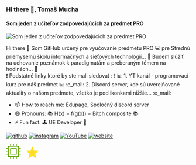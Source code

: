 ### Hi there 👋, Tomaš Mucha
#### Som jeden z učiteľov zodpovedajúcich za predmet PRO 
![Som jeden z učiteľov zodpovedajúcich za predmet PRO ](https://www.spsknm.sk/ssknm/sites/default/files/slideshow/1.jpg)

Hi there 👋  Som GitHub určený pre vyučovanie predmetu PRO :computer: pre Strednú priemyselnú školu informačných a sieťových technológií... 
:scroll: Budem slúžiť na uchovanie poznámok k paradigmatám a preberaným témem na hodinách... :scroll:  
:exclamation: Podstatné linky ktoré by ste mali sledovať : :exclamation: 
:bar_chart: 1. YT kanál - programovací kurz pre náš predmet :bar_chart: 
:e_mail: 2. Discord server, kde sú uverejňované aktuality o našom predmete, všetko je pod ikonkami nižšie... :e_mail: 



- 📫 How to reach me: Edupage, Spoločný discord server 
- 😄 Pronouns: 📚 H(x)  = f(g(x)) = Bitch composite 📚 
- ⚡ Fun fact: 🕹️ UE Developer 🔮 


[<img src='https://cdn.jsdelivr.net/npm/simple-icons@3.0.1/icons/github.svg' alt='github' height='40'>](https://github.com/SPSITKNM)  [<img src='https://cdn.jsdelivr.net/npm/simple-icons@3.0.1/icons/instagram.svg' alt='instagram' height='40'>](https://www.instagram.com/https://discord.gg/eSQDsna4d7/)  [<img src='https://cdn.jsdelivr.net/npm/simple-icons@3.0.1/icons/youtube.svg' alt='YouTube' height='40'>](https://www.youtube.com/channel/UC0TOfJp6MtFlLSgfdhnlS9g)  [<img src='https://cdn.jsdelivr.net/npm/simple-icons@3.0.1/icons/icloud.svg' alt='website' height='40'>](http://www.spsknm.sk/ssknm/)  

<a href='https://docs.github.com/en/developers'><img src='https://raw.githubusercontent.com/acervenky/animated-github-badges/master/assets/devbadge.gif' width='40' height='40'></a> <a href='https://stars.github.com/'><img src='https://raw.githubusercontent.com/acervenky/animated-github-badges/master/assets/starbadge.gif' width='35' height='35'></a> 

